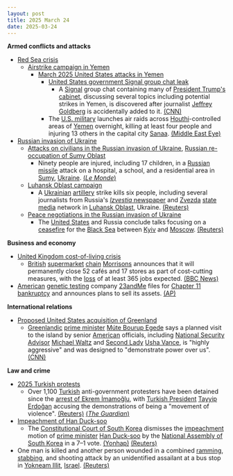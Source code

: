```yaml
---
layout: post
title: 2025 March 24
date: 2025-03-24
---
```



**Armed conflicts and attacks**

* [Red Sea crisis](https://en.wikipedia.org/wiki/Red_Sea_crisis "Red Sea crisis")
  + [Airstrike campaign in Yemen](https://en.wikipedia.org/wiki/Airstrike_campaign_in_Yemen "Airstrike campaign in Yemen")
    - [March 2025 United States attacks in Yemen](https://en.wikipedia.org/wiki/March_2025_United_States_attacks_in_Yemen "March 2025 United States attacks in Yemen")
      * [United States government Signal group chat leak](https://en.wikipedia.org/wiki/United_States_government_Signal_group_chat_leak "United States government Signal group chat leak")
        + A [Signal](https://en.wikipedia.org/wiki/Signal_%28software%29 "Signal (software)") group chat containing many of [President Trump's cabinet](https://en.wikipedia.org/wiki/Second_cabinet_of_Donald_Trump "Second cabinet of Donald Trump"), discussing several topics including potential strikes in Yemen, is discovered after journalist [Jeffrey Goldberg](https://en.wikipedia.org/wiki/Jeffrey_Goldberg "Jeffrey Goldberg") is accidentally added to it. [(CNN)](https://edition.cnn.com/2025/03/24/politics/yemen-strikes-journalist-cabinet-signal-chat/index.html?iid=cnn_buildContentRecirc_end_recirc)
      * The [U.S. military](https://en.wikipedia.org/wiki/United_States_Armed_Forces "United States Armed Forces") launches air raids across [Houthi](https://en.wikipedia.org/wiki/Houthis "Houthis")-controlled areas of [Yemen](https://en.wikipedia.org/wiki/Yemen "Yemen") overnight, killing at least four people and injuring 13 others in the capital city [Sanaa](https://en.wikipedia.org/wiki/Sanaa "Sanaa"). [(Middle East Eye)](https://www.middleeasteye.net/live-blog/live-blog-update/us-air-strikes-yemen-kill-four-wound-two)
* [Russian invasion of Ukraine](https://en.wikipedia.org/wiki/Russian_invasion_of_Ukraine "Russian invasion of Ukraine")
  + [Attacks on civilians in the Russian invasion of Ukraine](https://en.wikipedia.org/wiki/Attacks_on_civilians_in_the_Russian_invasion_of_Ukraine "Attacks on civilians in the Russian invasion of Ukraine"), [Russian re-occupation of Sumy Oblast](https://en.wikipedia.org/wiki/Russian_occupation_of_Sumy_Oblast "Russian occupation of Sumy Oblast")
    - Ninety people are injured, including 17 children, in a [Russian](https://en.wikipedia.org/wiki/Russia "Russia") [missile](https://en.wikipedia.org/wiki/Missile "Missile") attack on a hospital, a school, and a residential area in [Sumy](https://en.wikipedia.org/wiki/Sumy "Sumy"), [Ukraine](https://en.wikipedia.org/wiki/Ukraine "Ukraine"). [(*Le Monde*)](https://www.lemonde.fr/en/international/article/2025/03/24/us-russia-talks-on-ukraine-ceasefire-end-after-12-hours_6739481_4.html)
  + [Luhansk Oblast campaign](https://en.wikipedia.org/wiki/Luhansk_Oblast_campaign "Luhansk Oblast campaign")
    - A [Ukrainian](https://en.wikipedia.org/wiki/Armed_Forces_of_Ukraine "Armed Forces of Ukraine") [artillery](https://en.wikipedia.org/wiki/Artillery "Artillery") strike kills six people, including several journalists from Russia's [*Izvestia* newspaper](https://en.wikipedia.org/wiki/Izvestia "Izvestia") and [Zvezda](https://en.wikipedia.org/wiki/Zvezda_%28TV_channel%29 "Zvezda (TV channel)") [state media](https://en.wikipedia.org/wiki/State_media "State media") network in [Luhansk Oblast](https://en.wikipedia.org/wiki/Luhansk_Oblast "Luhansk Oblast"), Ukraine. [(Reuters)](https://www.reuters.com/world/europe/ukrainian-artillery-attack-kills-six-east-including-three-journalists-regional-2025-03-24/)
  + [Peace negotiations in the Russian invasion of Ukraine](https://en.wikipedia.org/wiki/Peace_negotiations_in_the_Russian_invasion_of_Ukraine "Peace negotiations in the Russian invasion of Ukraine")
    - The [United States](https://en.wikipedia.org/wiki/United_States "United States") and Russia conclude talks focusing on a [ceasefire](https://en.wikipedia.org/wiki/Ceasefire "Ceasefire") for the [Black Sea](https://en.wikipedia.org/wiki/Black_Sea "Black Sea") between [Kyiv](https://en.wikipedia.org/wiki/Kyiv "Kyiv") and [Moscow](https://en.wikipedia.org/wiki/Moscow "Moscow"). [(Reuters)](https://www.reuters.com/world/europe/us-delegation-aims-black-sea-ceasefire-ukraine-russia-talks-2025-03-23/)

**Business and economy**

* [United Kingdom cost-of-living crisis](https://en.wikipedia.org/wiki/2021%E2%80%93present_United_Kingdom_cost-of-living_crisis "2021–present United Kingdom cost-of-living crisis")
  + [British](https://en.wikipedia.org/wiki/United_Kingdom "United Kingdom") [supermarket](https://en.wikipedia.org/wiki/Supermarket "Supermarket") [chain](https://en.wikipedia.org/wiki/Chain_store "Chain store") [Morrisons](https://en.wikipedia.org/wiki/Morrisons "Morrisons") announces that it will permanently close 52 cafés and 17 stores as part of cost-cutting measures, with the [loss](https://en.wikipedia.org/wiki/Layoff "Layoff") of at least 365 jobs expected. [(BBC News)](https://www.bbc.co.uk/news/articles/cqx0v5xprz4o)
* [American](https://en.wikipedia.org/wiki/United_States "United States") [genetic testing](https://en.wikipedia.org/wiki/Genetic_testing "Genetic testing") company [23andMe](https://en.wikipedia.org/wiki/23andMe "23andMe") files for [Chapter 11 bankruptcy](https://en.wikipedia.org/wiki/Chapter_11%2C_Title_11%2C_United_States_Code "Chapter 11, Title 11, United States Code") and announces plans to sell its assets. [(AP)](https://apnews.com/article/23andme-chapter-11-bankruptcy-wojcicki-resigns-9827549d9171a537e76f60cb950d1823)

**International relations**

* [Proposed United States acquisition of Greenland](https://en.wikipedia.org/wiki/Proposed_United_States_acquisition_of_Greenland "Proposed United States acquisition of Greenland")
  + [Greenlandic](https://en.wikipedia.org/wiki/Naalakkersuisut "Naalakkersuisut") [prime minister](https://en.wikipedia.org/wiki/Prime_Minister_of_Greenland "Prime Minister of Greenland") [Múte Bourup Egede](https://en.wikipedia.org/wiki/M%C3%BAte_Bourup_Egede "Múte Bourup Egede") says a planned visit to the island by senior [American](https://en.wikipedia.org/wiki/United_States "United States") officials, including [National Security Advisor](https://en.wikipedia.org/wiki/National_Security_Advisor_%28United_States%29 "National Security Advisor (United States)") [Michael Waltz](https://en.wikipedia.org/wiki/Michael_Waltz "Michael Waltz") and [Second Lady](https://en.wikipedia.org/wiki/Second_ladies_and_gentlemen_of_the_United_States "Second ladies and gentlemen of the United States") [Usha Vance](https://en.wikipedia.org/wiki/Usha_Vance "Usha Vance"), is "highly aggressive" and was designed to "demonstrate power over us". [(CNN)](https://edition.cnn.com/2025/03/24/world/greenland-prime-minister-us-usha-vance-intl-hnk/index.html)

**Law and crime**

* [2025 Turkish protests](https://en.wikipedia.org/wiki/2025_Turkish_protests "2025 Turkish protests")
  + Over 1,100 [Turkish](https://en.wikipedia.org/wiki/Turkey "Turkey") anti-government protesters have been detained since the [arrest of Ekrem İmamoğlu](https://en.wikipedia.org/wiki/Arrest_of_Ekrem_%C4%B0mamo%C4%9Flu "Arrest of Ekrem İmamoğlu"), with [Turkish President](https://en.wikipedia.org/wiki/President_of_Turkey "President of Turkey") [Tayyip Erdoğan](https://en.wikipedia.org/wiki/Recep_Tayyip_Erdo%C4%9Fan "Recep Tayyip Erdoğan") accusing the demonstrations of being a "movement of violence". [(Reuters)](https://www.reuters.com/world/middle-east/turkey-detains-nine-journalists-over-protests-against-istanbul-mayors-arrest-2025-03-24/) [(*The Guardian*)](https://www.theguardian.com/world/2025/mar/24/journalists-among-more-than-1100-arrested-in-turkey-crackdown-istanbul)
* [Impeachment of Han Duck-soo](https://en.wikipedia.org/wiki/Impeachment_of_Han_Duck-soo "Impeachment of Han Duck-soo")
  + The [Constitutional Court of South Korea](https://en.wikipedia.org/wiki/Constitutional_Court_of_South_Korea "Constitutional Court of South Korea") dismisses the [impeachment](https://en.wikipedia.org/wiki/Impeachment "Impeachment") motion of [prime minister](https://en.wikipedia.org/wiki/Prime_Minister_of_South_Korea "Prime Minister of South Korea") [Han Duck-soo](https://en.wikipedia.org/wiki/Han_Duck-soo "Han Duck-soo") by the [National Assembly of South Korea](https://en.wikipedia.org/wiki/National_Assembly_of_South_Korea "National Assembly of South Korea") in a 7–1 vote. [(Yonhap)](https://en.yna.co.kr/view/AEN20250324002752315) [(Reuters)](https://www.reuters.com/world/asia-pacific/south-koreas-constitutional-court-strikes-down-impeachment-pm-han-duck-soo-2025-03-24/)
* One man is killed and another person wounded in a combined [ramming](https://en.wikipedia.org/wiki/Vehicle-ramming_attack "Vehicle-ramming attack"), [stabbing](https://en.wikipedia.org/wiki/Stabbing_attack "Stabbing attack"), and shooting attack by an unidentified assailant at a bus stop in [Yokneam Illit](https://en.wikipedia.org/wiki/Yokneam_Illit "Yokneam Illit"), [Israel](https://en.wikipedia.org/wiki/Israel "Israel"). [(Reuters)](https://www.reuters.com/world/middle-east/one-killed-suspected-ramming-attack-northern-israel-2025-03-24/)
